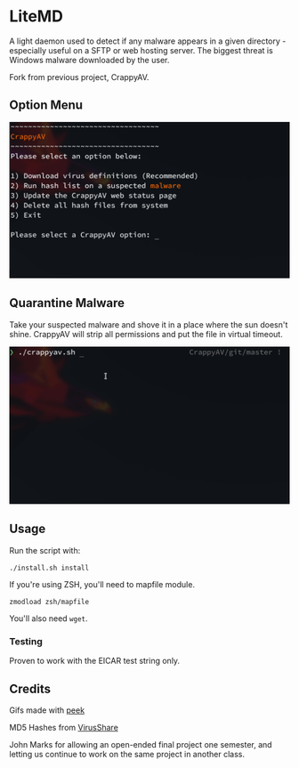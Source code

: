 # LiteMD

A light daemon used to detect if any malware appears in a given directory - especially useful on a SFTP or web hosting server. The biggest threat is Windows malware downloaded by the user.

Fork from previous project, CrappyAV.

## Option Menu
![](img/crappyavheader.png)



## Quarantine Malware

Take your suspected malware and shove it in a place where the sun doesn't shine. CrappyAV will strip all permissions and put the file in virtual timeout.

![](img/hashcheck.gif)

## Usage

Run the script with:

```
./install.sh install
```

If you're using ZSH, you'll need to mapfile module.

```
zmodload zsh/mapfile
```

You'll also need `wget`.


### Testing

Proven to work with the EICAR test string only.

## Credits

Gifs made with [peek](https://github.com/phw/peek)

MD5 Hashes from [VirusShare](https://virusshare.com/hashes.4n6)

John Marks for allowing an open-ended final project one semester, and letting us continue to work on the same project in another class.
